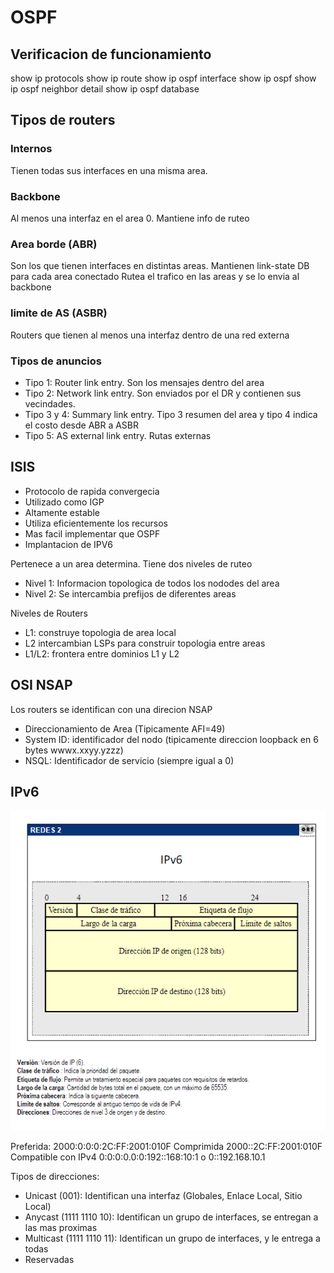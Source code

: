 # OSPF

## Verificacion de funcionamiento

show ip protocols
show ip route
show ip ospf interface
show ip ospf
show ip ospf neighbor detail
show ip ospf database

## Tipos de routers

### Internos

Tienen todas sus interfaces en una misma area.

### Backbone

Al menos una interfaz en el area 0.
Mantiene info de ruteo

### Area borde (ABR)

Son los que tienen interfaces en distintas areas.
Mantienen link-state DB para cada area conectado
Rutea el trafico en las areas y se lo envia al backbone

### limite de AS (ASBR)

Routers que tienen al menos una interfaz dentro de una red externa

### Tipos de anuncios

- Tipo 1: Router link entry. Son los mensajes dentro del area
- Tipo 2: Network link entry. Son enviados por el DR y contienen sus vecindades.
- Tipo 3 y 4: Summary link entry. Tipo 3 resumen del area y tipo 4 indica el costo desde ABR a ASBR
- Tipo 5: AS external link entry. Rutas externas
  
## ISIS

- Protocolo de rapida convergecia
- Utilizado como IGP
- Altamente estable
- Utiliza eficientemente los recursos
- Mas facil implementar que OSPF
- Implantacion de IPV6

Pertenece a un area determina.
Tiene dos niveles de ruteo

- Nivel 1: Informacion topologica de todos los nododes del area
- Nivel 2: Se intercambia prefijos de diferentes areas

Niveles de Routers

- L1: construye topologia de area local
- L2 intercambian LSPs para construir topologia entre areas
- L1/L2: frontera entre dominios L1 y L2

## OSI NSAP

Los routers se identifican con una direcion NSAP

- Direccionamiento de Area (Tipicamente AFI=49)
- System ID: identificador del nodo (tipicamente direccion loopback en 6 bytes wwwx.xxyy.yzzz)
- NSQL: Identificador de servicio (siempre igual a 0)

## IPv6

![img](IMG/ipv6.png)

Preferida: 2000:0:0:0:2C:FF:2001:010F
Comprimida 2000::2C:FF:2001:010F
Compatible con IPv4 0:0:0:0.0:0:192::168:10:1 o 0::192.168.10.1

Tipos de direcciones:

- Unicast (001): Identifican una interfaz (Globales, Enlace Local, Sitio Local)
- Anycast (1111 1110 10): Identifican un grupo de interfaces, se entregan a las mas proximas
- Multicast (1111 1110 11): Identifican un grupo de interfaces, y le entrega a todas
- Reservadas

